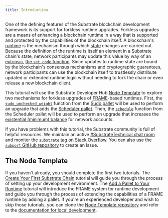 ```yaml
---
title: Introduction
---
```


One of the defining features of the Substrate blockchain development framework is its support for
forkless runtime upgrades. Forkless upgrades are a means of enhancing a blockchain runtime in a way
that is supported and protected by the capabilities of the blockchain itself. A blockchain's
[runtime](../../knowledgebase/runtime) is the mechanism through which
[state](../../knowledgebase/runtime/storage) changes are carried out. Because the definition of the
runtime is itself an element in a Substrate chain's state, network participants may update this
value by way of an [extrinsic](../../knowledgebase/learn-substrate/extrinsics),
[the `set_code` function](https://substrate.dev/rustdocs/v2.0.0-rc6/frame_system/enum.Call.html#variant.set_code).
Since updates to runtime state are bound by the blockchain's consensus mechanisms and cryptographic
guarantees, network participants can use the blockchain itself to trustlessly distribute updated or
extended runtime logic without needing to fork the chain or even release a new blockchain client.

This tutorial will use the Substrate Developer Hub
[Node Template](https://github.com/substrate-developer-hub/substrate-node-template) to explore two
mechanisms for forkless upgrades of [FRAME](../../knowledgebase/runtime/frame)-based runtimes.
First, the
[`sudo_unchecked_weight`](https://substrate.dev/rustdocs/v2.0.0-rc6/pallet_sudo/enum.Call.html#variant.sudo_unchecked_weight)
function from the [Sudo pallet](../../knowledgebase/runtime/frame#sudo) will be used to perform an
upgrade that adds the [Scheduler pallet](../../knowledgebase/runtime/frame#scheduler). Then, the
[`schedule`](https://substrate.dev/rustdocs/v2.0.0-rc6/pallet_scheduler/enum.Call.html#variant.schedule)
function from the Scheduler pallet will be used to perform an upgrade that increases the
[existential (minimum) balance](../../knowledgebase/getting-started/glossary#existential-deposit)
for network accounts.

If you have problems with this tutorial, the Substrate community is full of helpful resources. We
maintain an active
[#SubstrateTechnical chat room](https://app.element.io/#/room/!HzySYSaIhtyWrwiwEV:matrix.org) and
monitor the
[`substrate` tag on Stack Overflow](https://stackoverflow.com/questions/tagged/substrate). You can
also use the [`subport` GitHub repository](https://github.com/paritytech/subport/issues/new) to
create an Issue.

## The Node Template

If you haven't already, you should complete the first two tutorials. The
[Create Your First Substrate Chain](../../tutorials/create-your-first-substrate-chain/) tutorial
will guide you through the process of setting up your development environment. The
[Add a Pallet to Your Runtime](../../tutorials/add-a-pallet) tutorial will introduce the FRAME
system for runtime development and guide you through the process of extending the capabilities of a
FRAME runtime by adding a pallet. If you're an experienced developer and wish to skip those
tutorials, you can clone the
[Node Template repository](https://github.com/substrate-developer-hub/substrate-node-template) and
refer to the
[documentation for local development](https://github.com/substrate-developer-hub/substrate-node-template#local-development).
